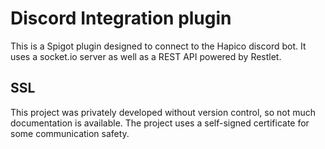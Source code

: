 # Discord Integration plugin

This is a Spigot plugin designed to connect to the Hapico discord bot. It uses a socket.io server
as well as a REST API powered by Restlet.

## SSL
This project was privately developed without version control, so not much documentation is available.
The project uses a self-signed certificate for some communication safety.
